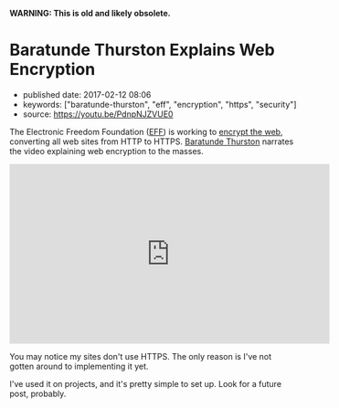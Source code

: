 **WARNING: This is old and likely obsolete.**

Baratunde Thurston Explains Web Encryption
==========================================

-   published date: 2017-02-12 08:06
-   keywords: \[\"baratunde-thurston\", \"eff\", \"encryption\", \"https\", \"security\"\]
-   source: <https://youtu.be/PdnpNJZVUE0>

The Electronic Freedom Foundation ([EFF](https://www.eff.org)) is working to [encrypt the web](https://www.eff.org/encrypt-the-web), converting all web sites from HTTP to HTTPS. [Baratunde Thurston](http://baratunde.com/) narrates the video explaining web encryption to the masses.

<iframe width="560" height="315" src="https://www.youtube.com/embed/PdnpNJZVUE0?rel=0" frameborder="0" allowfullscreen>

</iframe>

You may notice my sites don\'t use HTTPS. The only reason is I\'ve not gotten around to implementing it yet.

I\'ve used it on projects, and it\'s pretty simple to set up. Look for a future post, probably.
